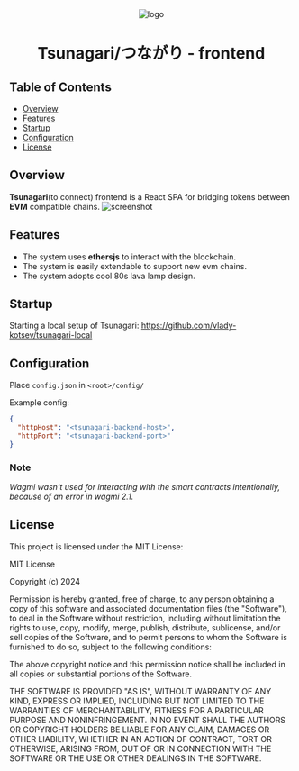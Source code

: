 <div align="center">
  <img src="https://github.com/user-attachments/assets/8e4e3361-4930-45ef-addc-a0b576e8c56f" alt="logo" />
  <h1>Tsunagari/つながり - frontend</h1>
  
</div>

## Table of Contents

- [Overview](#overview)
- [Features](#features)
- [Startup](#startup)
- [Configuration](#configuration)
- [License](#license)

## Overview

**Tsunagari**(to connect) frontend is a React SPA for bridging tokens between **EVM** compatible chains.
<img src="https://github.com/user-attachments/assets/727d317a-6e47-4d10-95b1-cb2e8895c069" alt="screenshot" />



## Features

- The system uses **ethersjs** to interact with the blockchain.
- The system is easily extendable to support new evm chains.
- The system adopts cool 80s lava lamp design.

## Startup

Starting a local setup of Tsunagari: https://github.com/vlady-kotsev/tsunagari-local

## Configuration

Place `config.json` in `<root>/config/`

Example config:

```json
{
  "httpHost": "<tsunagari-backend-host>",
  "httpPort": "<tsunagari-backend-port>"
}
```

### Note

_Wagmi wasn't used for interacting with the smart contracts intentionally, because of an error in wagmi 2.1._

## License

This project is licensed under the MIT License:

MIT License

Copyright (c) 2024

Permission is hereby granted, free of charge, to any person obtaining a copy
of this software and associated documentation files (the "Software"), to deal
in the Software without restriction, including without limitation the rights
to use, copy, modify, merge, publish, distribute, sublicense, and/or sell
copies of the Software, and to permit persons to whom the Software is
furnished to do so, subject to the following conditions:

The above copyright notice and this permission notice shall be included in all
copies or substantial portions of the Software.

THE SOFTWARE IS PROVIDED "AS IS", WITHOUT WARRANTY OF ANY KIND, EXPRESS OR
IMPLIED, INCLUDING BUT NOT LIMITED TO THE WARRANTIES OF MERCHANTABILITY,
FITNESS FOR A PARTICULAR PURPOSE AND NONINFRINGEMENT. IN NO EVENT SHALL THE
AUTHORS OR COPYRIGHT HOLDERS BE LIABLE FOR ANY CLAIM, DAMAGES OR OTHER
LIABILITY, WHETHER IN AN ACTION OF CONTRACT, TORT OR OTHERWISE, ARISING FROM,
OUT OF OR IN CONNECTION WITH THE SOFTWARE OR THE USE OR OTHER DEALINGS IN THE
SOFTWARE.
